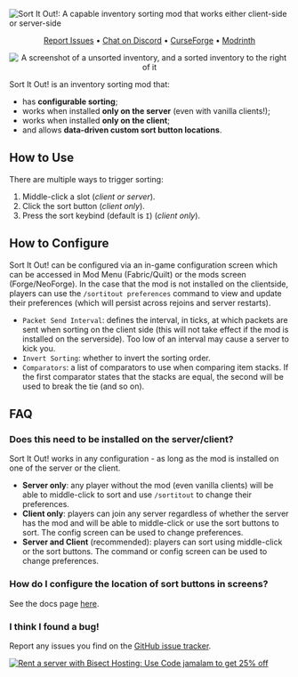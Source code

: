 ![Sort It Out!: A capable inventory sorting mod that works either client-side or server-side](https://cdn.jamalam.tech/mod-assets/sort-it-out-banner.png)

<div align="center">

[Report Issues](https://github.com/JamCoreModding/sort-it-out) • [Chat on Discord](https://discord.jamalam.tech) • [CurseForge](https://curseforge.com/minecraft/mc-mods/sort-it-out) • [Modrinth](https://modrinth.com/mod/sort-it-out)

</div>

<div align="center">

![A screenshot of a unsorted inventory, and a sorted inventory to the right of it](https://cdn.jamalam.tech/mod-assets/sort-it-out-screenshot.png)

</div>

Sort It Out! is an inventory sorting mod that:

- has **configurable sorting**;
- works when installed **only on the server** (even with vanilla clients!);
- works when installed **only on the client**;
- and allows **data-driven custom sort button locations**. 

## How to Use

There are multiple ways to trigger sorting:

1. Middle-click a slot (_client or server_).
2. Click the sort button (_client only_).
3. Press the sort keybind (default is `I`) (_client only_).

## How to Configure

Sort It Out! can be configured via an in-game configuration screen which can be accessed in Mod Menu (Fabric/Quilt) or the mods screen (Forge/NeoForge). In the case that the mod is not installed on the clientside, players can use the `/sortitout preferences` command to view and update their preferences (which will persist across rejoins and server restarts).

- `Packet Send Interval`: defines the interval, in ticks, at which packets are sent when sorting on the client side (this will not take effect if the mod is installed on the serverside). Too low of an interval may cause a server to kick you.
- `Invert Sorting`: whether to invert the sorting order.
- `Comparators`: a list of comparators to use when comparing item stacks. If the first comparator states that the stacks are equal, the second will be used to break the tie (and so on).

## FAQ

### Does this need to be installed on the server/client?

Sort It Out! works in any configuration - as long as the mod is installed on one of the server or the client.

- **Server only**: any player without the mod (even vanilla clients) will be able to middle-click to sort and use `/sortitout` to change their preferences.
- **Client only**: players can join any server regardless of whether the server has the mod and will be able to middle-click or use the sort buttons to sort. The config screen can be used to change preferences.
- **Server and Client** (recommended): players can sort using middle-click or the sort buttons. The command or config screen can be used to change preferences.

### How do I configure the location of sort buttons in screens?

See the docs page [here](https://docs.jamalam.tech/sort-it-out/customizing-sort-buttons/#adding-a-custom-definition).

### I think I found a bug!

Report any issues you find on the [GitHub issue tracker](https://github.com/JamCoreModding/sort-it-out/issues).

[![Rent a server with Bisect Hosting: Use Code jamalam to get 25% off](https://www.bisecthosting.com/partners/custom-banners/e0cc6668-0d29-40ff-9820-4d4f5433198a.webp)](https://bisecthosting.com/jamalam)